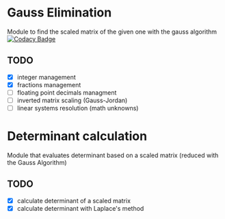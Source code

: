 # Gauss Elimination
Module to find the scaled matrix of the given one with the gauss algorithm
[![Codacy Badge](https://app.codacy.com/project/badge/Grade/cd4ba3ccb7704c6ab5e859ac3450083f)](https://www.codacy.com/gh/totoLab/gauss_elimination/dashboard?utm_source=github.com&amp;utm_medium=referral&amp;utm_content=totoLab/gauss_elimination&amp;utm_campaign=Badge_Grade)

## TODO 
- [x] integer management
- [x] fractions management
- [ ] floating point decimals managment
- [ ] inverted matrix scaling (Gauss-Jordan)
- [ ] linear systems resolution (math unknowns)

# Determinant calculation
Module that evaluates determinant based on a scaled matrix (reduced with the Gauss Algorithm)

## TODO
- [x] calculate determinant of a scaled matrix
- [x] calculate determinant with Laplace's method
